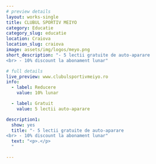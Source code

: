 ```yaml
---
# preview details
layout: works-single
title: CLUBUL SPORTIV MEIYO
category: Educatie
category_slug: educatie
location: Craiova
location_slug: craiova
image: assets/img/logos/meyo.png
short_description: "- 5 lectii gratuite de auto-aparare
<br> - 10% discount la abonament lunar"

# full details
live_preview: www.clubulsportivmeiyo.ro
info:
  - label: Reducere
    value: 10% lunar

  - label: Gratuit
    value: 5 lectii auto-aparare

description1:
  show: yes
  title: "- 5 lectii gratuite de auto-aparare
<br> - 10% discount la abonament lunar"
  text: "<p>.</p>
  "

---
```

